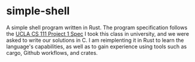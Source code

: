 # simple-shell
A simple shell program written in Rust. The program specification follows the [UCLA CS 111 Project 1 Spec](http://web.cs.ucla.edu/classes/fall19/cs111/assign/lab1.html) I took this 
class in university, and we were asked to write our solutions in C. I am reimplenting it in Rust to learn the language's capabilities, as well as to gain experience using tools such as 
cargo, Github workflows, and crates.
